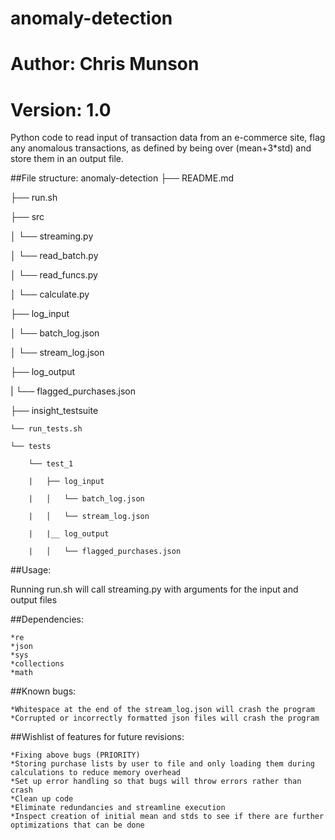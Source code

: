 # anomaly-detection
# Author: Chris Munson
# Version: 1.0

Python code to read input of transaction data from an e-commerce site,
flag any anomalous transactions, as defined by being over (mean+3*std) and store them in an output file.

##File structure:
anomaly-detection
├── README.md 

├── run.sh

├── src

│   └── streaming.py

│   └── read_batch.py

│   └── read_funcs.py

│   └── calculate.py

├── log_input

│   └── batch_log.json

│   └── stream_log.json

├── log_output

|   └── flagged_purchases.json

├── insight_testsuite

    └── run_tests.sh
	
    └── tests
	
        └── test_1
		
        |   ├── log_input
		
        |   │   └── batch_log.json
		
        |   │   └── stream_log.json
		
        |   |__ log_output
		
        |   │   └── flagged_purchases.json
		

##Usage: 

Running run.sh will call streaming.py with arguments for the input and output files

##Dependencies:

	*re
	*json
	*sys
	*collections
	*math

##Known bugs: 

	*Whitespace at the end of the stream_log.json will crash the program
	*Corrupted or incorrectly formatted json files will crash the program

##Wishlist of features for future revisions:

	*Fixing above bugs (PRIORITY)
	*Storing purchase lists by user to file and only loading them during calculations to reduce memory overhead
	*Set up error handling so that bugs will throw errors rather than crash
	*Clean up code
	*Eliminate redundancies and streamline execution
	*Inspect creation of initial mean and stds to see if there are further optimizations that can be done
	